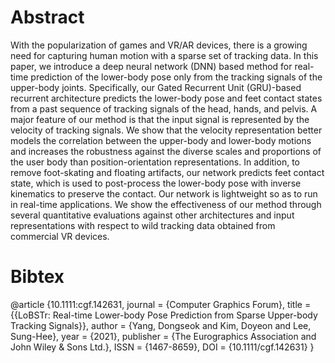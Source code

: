 # Abstract
With the popularization of games and VR/AR devices, there is a growing need for capturing human motion with a sparse set of tracking data.
In this paper, we introduce a deep neural network (DNN) based method for real-time prediction of the lower-body pose only from the tracking signals of the upper-body joints.
Specifically, our Gated Recurrent Unit (GRU)-based recurrent architecture predicts the lower-body pose and feet contact states from a past sequence of tracking signals of the head, hands, and pelvis.
A major feature of our method is that the input signal is represented by the velocity of tracking signals.
We show that the velocity representation better models the correlation between the upper-body and lower-body motions and increases the robustness against the diverse scales and proportions of the user body than position-orientation representations.
In addition, to remove foot-skating and floating artifacts, our network predicts feet contact state, which is used to post-process the lower-body pose with inverse kinematics to preserve the contact.
Our network is lightweight so as to run in real-time applications. 
We show the effectiveness of our method through several quantitative evaluations against other architectures and input representations with respect to wild tracking data obtained from commercial VR devices.

# Bibtex
@article {10.1111:cgf.142631,
 journal = {Computer Graphics Forum},
 title = {{LoBSTr: Real-time Lower-body Pose Prediction from Sparse Upper-body Tracking Signals}},
 author = {Yang, Dongseok and Kim, Doyeon and Lee, Sung-Hee},
 year = {2021},
 publisher = {The Eurographics Association and John Wiley & Sons Ltd.},
 ISSN = {1467-8659},
 DOI = {10.1111/cgf.142631}
}
